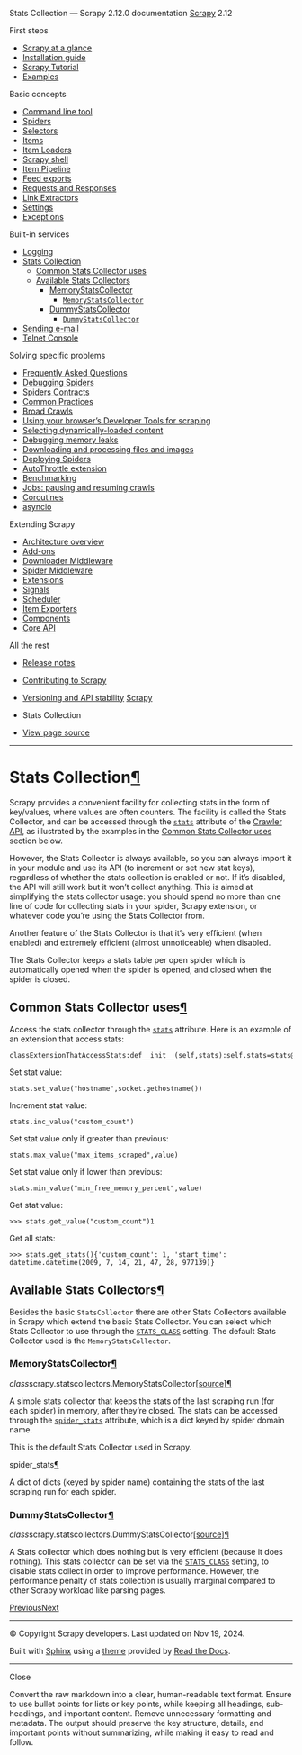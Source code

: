 Stats Collection — Scrapy 2.12.0 documentation [Scrapy](../index.html)  2.12 

First steps

* [Scrapy at a glance](../intro/overview.html)
* [Installation guide](../intro/install.html)
* [Scrapy Tutorial](../intro/tutorial.html)
* [Examples](../intro/examples.html)

Basic concepts

* [Command line tool](commands.html)
* [Spiders](spiders.html)
* [Selectors](selectors.html)
* [Items](items.html)
* [Item Loaders](loaders.html)
* [Scrapy shell](shell.html)
* [Item Pipeline](item-pipeline.html)
* [Feed exports](feed-exports.html)
* [Requests and Responses](request-response.html)
* [Link Extractors](link-extractors.html)
* [Settings](settings.html)
* [Exceptions](exceptions.html)

Built-in services

* [Logging](logging.html)
* [Stats Collection](#)
  + [Common Stats Collector uses](#common-stats-collector-uses)
  + [Available Stats Collectors](#available-stats-collectors)
    - [MemoryStatsCollector](#memorystatscollector)
      * [`MemoryStatsCollector`](#scrapy.statscollectors.MemoryStatsCollector)
    - [DummyStatsCollector](#dummystatscollector)
      * [`DummyStatsCollector`](#scrapy.statscollectors.DummyStatsCollector)
* [Sending e-mail](email.html)
* [Telnet Console](telnetconsole.html)

Solving specific problems

* [Frequently Asked Questions](../faq.html)
* [Debugging Spiders](debug.html)
* [Spiders Contracts](contracts.html)
* [Common Practices](practices.html)
* [Broad Crawls](broad-crawls.html)
* [Using your browser’s Developer Tools for scraping](developer-tools.html)
* [Selecting dynamically-loaded content](dynamic-content.html)
* [Debugging memory leaks](leaks.html)
* [Downloading and processing files and images](media-pipeline.html)
* [Deploying Spiders](deploy.html)
* [AutoThrottle extension](autothrottle.html)
* [Benchmarking](benchmarking.html)
* [Jobs: pausing and resuming crawls](jobs.html)
* [Coroutines](coroutines.html)
* [asyncio](asyncio.html)

Extending Scrapy

* [Architecture overview](architecture.html)
* [Add-ons](addons.html)
* [Downloader Middleware](downloader-middleware.html)
* [Spider Middleware](spider-middleware.html)
* [Extensions](extensions.html)
* [Signals](signals.html)
* [Scheduler](scheduler.html)
* [Item Exporters](exporters.html)
* [Components](components.html)
* [Core API](api.html)

All the rest

* [Release notes](../news.html)
* [Contributing to Scrapy](../contributing.html)
* [Versioning and API stability](../versioning.html)
[Scrapy](../index.html)


* Stats Collection
* [View page source](../_sources/topics/stats.rst.txt)

---

Stats Collection[¶](#stats-collection)
======================================

Scrapy provides a convenient facility for collecting stats in the form of key/values, where values are often counters. The facility is called the Stats Collector, and can be accessed through the [`stats`](api.html#scrapy.crawler.Crawler.stats) attribute of the [Crawler API](api.html#topics-api-crawler), as illustrated by the examples in the [Common Stats Collector uses](#topics-stats-usecases) section below.

However, the Stats Collector is always available, so you can always import it in your module and use its API (to increment or set new stat keys), regardless of whether the stats collection is enabled or not. If it’s disabled, the API will still work but it won’t collect anything. This is aimed at simplifying the stats collector usage: you should spend no more than one line of code for collecting stats in your spider, Scrapy extension, or whatever code you’re using the Stats Collector from.

Another feature of the Stats Collector is that it’s very efficient (when enabled) and extremely efficient (almost unnoticeable) when disabled.

The Stats Collector keeps a stats table per open spider which is automatically opened when the spider is opened, and closed when the spider is closed.

Common Stats Collector uses[¶](#common-stats-collector-uses)
------------------------------------------------------------

Access the stats collector through the [`stats`](api.html#scrapy.crawler.Crawler.stats) attribute. Here is an example of an extension that access stats:

```
classExtensionThatAccessStats:def__init__(self,stats):self.stats=stats@classmethoddeffrom_crawler(cls,crawler):returncls(crawler.stats)
```

Set stat value:

```
stats.set_value("hostname",socket.gethostname())
```

Increment stat value:

```
stats.inc_value("custom_count")
```

Set stat value only if greater than previous:

```
stats.max_value("max_items_scraped",value)
```

Set stat value only if lower than previous:

```
stats.min_value("min_free_memory_percent",value)
```

Get stat value:

```
>>> stats.get_value("custom_count")1
```

Get all stats:

```
>>> stats.get_stats(){'custom_count': 1, 'start_time': datetime.datetime(2009, 7, 14, 21, 47, 28, 977139)}
```

Available Stats Collectors[¶](#available-stats-collectors)
----------------------------------------------------------

Besides the basic `StatsCollector` there are other Stats Collectors available in Scrapy which extend the basic Stats Collector. You can select which Stats Collector to use through the [`STATS_CLASS`](settings.html#std-setting-STATS_CLASS) setting. The default Stats Collector used is the `MemoryStatsCollector`.

### MemoryStatsCollector[¶](#memorystatscollector)

*class*scrapy.statscollectors.MemoryStatsCollector[[source]](../_modules/scrapy/statscollectors.html#MemoryStatsCollector)[¶](#scrapy.statscollectors.MemoryStatsCollector)

A simple stats collector that keeps the stats of the last scraping run (for each spider) in memory, after they’re closed. The stats can be accessed through the [`spider_stats`](#scrapy.statscollectors.MemoryStatsCollector.spider_stats) attribute, which is a dict keyed by spider domain name.

This is the default Stats Collector used in Scrapy.

spider\_stats[¶](#scrapy.statscollectors.MemoryStatsCollector.spider_stats)

A dict of dicts (keyed by spider name) containing the stats of the last scraping run for each spider.

### DummyStatsCollector[¶](#dummystatscollector)

*class*scrapy.statscollectors.DummyStatsCollector[[source]](../_modules/scrapy/statscollectors.html#DummyStatsCollector)[¶](#scrapy.statscollectors.DummyStatsCollector)

A Stats collector which does nothing but is very efficient (because it does nothing). This stats collector can be set via the [`STATS_CLASS`](settings.html#std-setting-STATS_CLASS) setting, to disable stats collect in order to improve performance. However, the performance penalty of stats collection is usually marginal compared to other Scrapy workload like parsing pages.

 [Previous](logging.html)[Next](email.html) 

---

© Copyright Scrapy developers. Last updated on Nov 19, 2024. 

 Built with [Sphinx](https://www.sphinx-doc.org/) using a [theme](https://github.com/readthedocs/sphinx_rtd_theme) provided by [Read the Docs](https://readthedocs.org). 

---

Close

Convert the raw markdown into a clear, human-readable text format. Ensure to use bullet points for lists or key points, while keeping all headings, sub-headings, and important content. Remove unnecessary formatting and metadata. The output should preserve the key structure, details, and important points without summarizing, while making it easy to read and follow.


